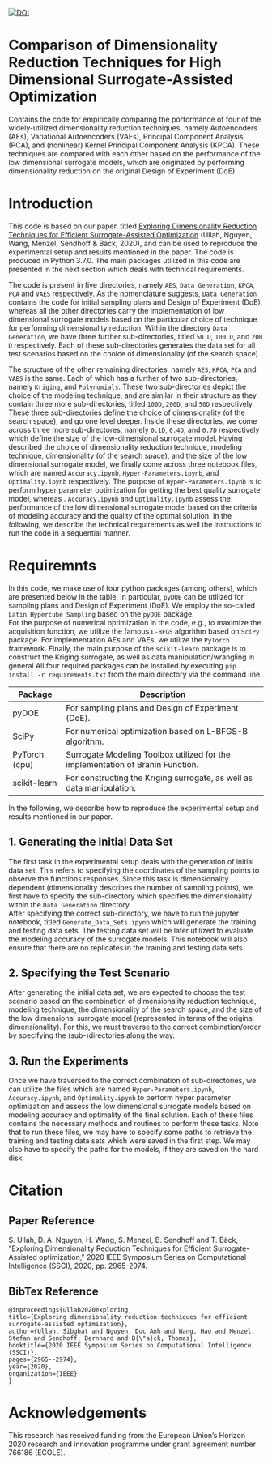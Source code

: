 [![DOI](https://zenodo.org/badge/404799810.svg)](https://zenodo.org/badge/latestdoi/404799810)



# Comparison of Dimensionality Reduction Techniques for High Dimensional Surrogate-Assisted Optimization
Contains the code for empirically comparing the porformance of four of the widely-utilized dimensionality reduction techniques, namely Autoencoders (AEs), Variational Autoencoders (VAEs), Principal Component Analysis (PCA), and (nonlinear) Kernel Principal Component Analysis (KPCA).
These techniques are compared with each other based on the performance of the low dimensional surrogate models, which
are originated by performing dimensionality reduction on the original Design of Experiment (DoE).

# Introduction
This code is based on our paper, titled [Exploring Dimensionality Reduction Techniques for Efficient Surrogate-Assisted Optimization](https://ieeexplore.ieee.org/abstract/document/9308465) (Ullah, Nguyen, Wang, Menzel, Sendhoff & Bäck, 2020), and can be used to reproduce
the experimental setup and results mentioned in the paper. The code is produced in Python 3.7.0. The main packages utilized in this code are presented in the next section which deals with technical requirements. 

The code is present in five directories, namely  `AES`, `Data Generation`, `KPCA`, `PCA` and `VAES` respectively.
As the nomenclature suggests, `Data Generation` contains the code for initial sampling plans and Design of Experiment (DoE), whereas
all the other directories carry the implementation of low dimensional surrogate models based on the particular choice of technique for performing dimensionality reduction.
Within the directory `Data Generation`, we have three further sub-directories, titled `50 D`, `100 D`, and `200 D` respectively.
Each of these sub-directories generates the data set for all test scenarios based on the choice of dimensionality (of the search space).

The structure of the other remaining directories, namely  `AES`, `KPCA`, `PCA` and `VAES` is the same.
Each of which has a further of two sub-directories, namely `Kriging`, and `Polynomials`.
These two sub-directories depict the choice of the modeling technique, and are similar in their structure as they contain three more
sub-directories, titled `100D`, `200D`, and `50D` respectively.
These three sub-directories define the choice of dimensionality (of the search space), and go one level deeper.
Inside these directories, we come across three more sub-directores, namely `0.1D`, `0.4D`, and `0.7D` respectively which define the size
of the low-dimensional surrogate model.
Having described the choice of dimensionality reduction technique, modeling technique, dimensionality (of the search space), and
the size of the low dimensional surrogate model, we finally come across three notebook files, which are named `Accuracy.ipynb`, `Hyper-Parameters.ipynb`, and `Optimality.ipynb` respectively.
The purpose of `Hyper-Parameters.ipynb` is to perform hyper parameter optimization for getting the best quality surrogate model, whereas .
`Accuracy.ipynb` and `Optimality.ipynb` assess the performance of the low dimensional surrogate model based on the criteria of modeling accuracy and the quality of
the optimal solution. 
In the following, we describe the technical requirements as well the instructions to run the code in a sequential manner.


# Requiremnts
In this code, we make use of four python packages (among others), which are presented below in the table.
In particular, `pyDOE` can be utilized for sampling plans and Design of Experiment (DoE).
We employ the so-called `Latin Hypercube Sampling` based on the `pyDOE` package.  
For the purpose of numerical optimization in the code, e.g., to maximize the acquisition function, we utilize the famous `L-BFGS` algorithm based on `SciPy` package.
For implementation AEs and VAEs, we utilize the `PyTorch` framework.
Finally, the main purpose of the `scikit-learn` package is to construct the Kriging surrogate, as well as data manipulation/wrangling in general 
All four required packages can be installed by executing `pip install -r requirements.txt` from the main directory via the command line.

| Package | Description |
| --- | --- |
| pyDOE | For sampling plans and Design of Experiment (DoE).  |
| SciPy |For numerical optimization based on L-BFGS-B algorithm. |
| PyTorch (cpu) |Surrogate Modeling Toolbox utilized for the implementation of Branin Function. |
| scikit-learn | For constructing the Kriging surrogate, as well as data manipulation. |

In the following, we describe how to reproduce the experimental setup and results mentioned in our paper.

## 1. Generating the initial Data Set
The first task in the experimental setup deals with the generation of initial data set. This refers to specifying the coordinates
of the sampling points to observe the functions responses. Since this task is dimensionality dependent (dimensionality describes the number of
sampling points), we first have to specify the sub-directory which specifies the dimensionality within the `Data Generation` directory.  
After specifying the correct sub-directory, we have to run the jupyter notebook, titled `Generate_Data_Sets.ipynb` which will generate the training and testing 
data sets. The testing data set will be later utilized to evaluate the modeling accuracy of the surrogate models. This notebook will also ensure that there 
are no replicates in the training and testing data sets.

## 2. Specifying the Test Scenario
After generating the initial data set, we are expected to choose the test scenario based on the combination of dimensionality reduction technique,
modeling technique, the dimensionality of the search space, and the size of the low dimensional surrogate model (represented in terms of the original dimensionality).
For this, we must traverse to the correct combination/order by specifying the (sub-)directories along the way.

## 3. Run the Experiments
Once we have traversed to the correct combination of sub-directories, we can utilize the files which are named `Hyper-Parameters.ipynb`, `Accuracy.ipynb`,  and `Optimality.ipynb` to perform hyper parameter optimization and assess the low dimensional surrogate models based on modeling accuracy and optimality
of the final solution.
Each of these files contains the necessary methods and routines to perform these tasks.
Note that to run these files, we may have to specify some paths to retrieve the training and testing data sets which were saved in the first step.
We may also have to specify the paths for the models, if they are saved on the hard disk.

# Citation
## Paper Reference
S. Ullah, D. A. Nguyen, H. Wang, S. Menzel, B. Sendhoff and T. Bäck, "Exploring Dimensionality Reduction Techniques for
Efficient Surrogate-Assisted optimization," 2020 IEEE Symposium Series on Computational Intelligence (SSCI), 2020, pp. 2965-2974.
## BibTex Reference
`@inproceedings{ullah2020exploring,`\
  `title={Exploring dimensionality reduction techniques for efficient surrogate-assisted optimization},`\
  `author={Ullah, Sibghat and Nguyen, Duc Anh and Wang, Hao and Menzel, Stefan and Sendhoff, Bernhard and B{\"a}ck, Thomas},`\
  `booktitle={2020 IEEE Symposium Series on Computational Intelligence (SSCI)},`\
  `pages={2965--2974},`\
  `year={2020},`\
  `organization={IEEE}`\
`}`

# Acknowledgements
This research has received funding from the European Union’s Horizon 2020 research and innovation programme under grant agreement number 766186 (ECOLE).
